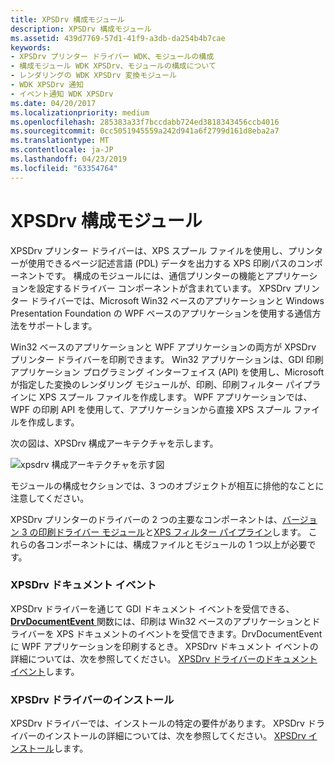 ```yaml
---
title: XPSDrv 構成モジュール
description: XPSDrv 構成モジュール
ms.assetid: 439d7769-57d1-41f9-a3db-da254b4b7cae
keywords:
- XPSDrv プリンター ドライバー WDK、モジュールの構成
- 構成モジュール WDK XPSDrv、モジュールの構成について
- レンダリングの WDK XPSDrv 変換モジュール
- WDK XPSDrv 通知
- イベント通知 WDK XPSDrv
ms.date: 04/20/2017
ms.localizationpriority: medium
ms.openlocfilehash: 285383a33f7bccdabb724ed3818343456ccb4016
ms.sourcegitcommit: 0cc5051945559a242d941a6f2799d161d8eba2a7
ms.translationtype: MT
ms.contentlocale: ja-JP
ms.lasthandoff: 04/23/2019
ms.locfileid: "63354764"
---
```

# <a name="xpsdrv-configuration-module"></a>XPSDrv 構成モジュール


XPSDrv プリンター ドライバーは、XPS スプール ファイルを使用し、プリンターが使用できるページ記述言語 (PDL) データを出力する XPS 印刷パスのコンポーネントです。 構成のモジュールには、通信プリンターの機能とアプリケーションを設定するドライバー コンポーネントが含まれています。 XPSDrv プリンター ドライバーでは、Microsoft Win32 ベースのアプリケーションと Windows Presentation Foundation の WPF ベースのアプリケーションを使用する通信方法をサポートします。

Win32 ベースのアプリケーションと WPF アプリケーションの両方が XPSDrv プリンター ドライバーを印刷できます。 Win32 アプリケーションは、GDI 印刷アプリケーション プログラミング インターフェイス (API) を使用し、Microsoft が指定した変換のレンダリング モジュールが、印刷、印刷フィルター パイプラインに XPS スプール ファイルを作成します。 WPF アプリケーションでは、WPF の印刷 API を使用して、アプリケーションから直接 XPS スプール ファイルを作成します。

次の図は、XPSDrv 構成アーキテクチャを示します。

![xpsdrv 構成アーキテクチャを示す図](images/xpsconfig.png)

モジュールの構成セクションでは、3 つのオブジェクトが相互に排他的なことに注意してください。

XPSDrv プリンターのドライバーの 2 つの主要なコンポーネントは、[バージョン 3 の印刷ドライバー モジュール](version-3-xpsdrv-print-driver-components.md)と[XPS フィルター パイプライン](filter-pipeline-configuration-file.md)します。 これらの各コンポーネントには、構成ファイルとモジュールの 1 つ以上が必要です。

### <a name="xpsdrv-document-events"></a>XPSDrv ドキュメント イベント

XPSDrv ドライバーを通じて GDI ドキュメント イベントを受信できる、 [ **DrvDocumentEvent** ](https://msdn.microsoft.com/library/windows/hardware/ff548544)関数には、印刷は Win32 ベースのアプリケーションとドライバーを XPS ドキュメントのイベントを受信できます。DrvDocumentEvent に WPF アプリケーションを印刷するとき。 XPSDrv ドキュメント イベントの詳細については、次を参照してください。 [XPSDrv ドライバーのドキュメント イベント](xps-driver-document-events.md)します。

### <a name="xpsdrv-driver-installation"></a>XPSDrv ドライバーのインストール

XPSDrv ドライバーでは、インストールの特定の要件があります。 XPSDrv ドライバーのインストールの詳細については、次を参照してください。 [XPSDrv インストール](xpsdrv-installation.md)します。

 

 




